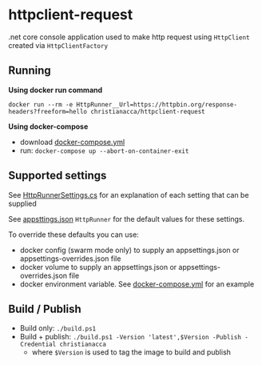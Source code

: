 # httpclient-request

.net core console application used to make http request using `HttpClient` created via `HttpClientFactory`

## Running

**Using docker run command**

`docker run --rm -e HttpRunner__Url=https://httpbin.org/response-headers?freeform=hello christianacca/httpclient-request`

**Using docker-compose**

* download [docker-compose.yml](docker-compose.yml)
* run: `docker-compose up --abort-on-container-exit`

## Supported settings

See [HttpRunnerSettings.cs](src/HttpRunnerSettings.cs) for an explanation of each setting that can be
supplied

See [appsttings.json](src/appsttings.json) `HttpRunner` for the default values for these settings.

To override these defaults you can use:
* docker config (swarm mode only) to supply an appsettings.json or appsettings-overrides.json file
* docker volume to supply an appsettings.json or appsettings-overrides.json file
* docker environment variable. See [docker-compose.yml](docker-compose.yml) for an example

## Build / Publish

* Build only: `./build.ps1`
* Build + publish: `./build.ps1 -Version 'latest',$Version -Publish -Credential christianacca`
    * where `$Version` is used to tag the image to build and publish